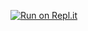 [![Run on Repl.it](https://repl.it/badge/github/eritislami/evobot)](https://repl.it/github/eritislami/evobot)
